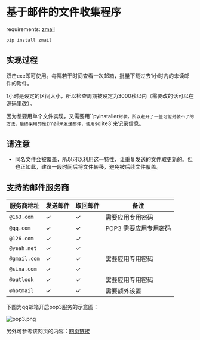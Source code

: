 # 基于邮件的文件收集程序

requirements: [zmail](https://github.com/zhangyunhao116/zmail)

```python
pip install zmail
```



## 实现过程

双击exe即可使用。每隔若干时间查看一次邮箱，批量下载过去1小时内的未读邮件的附件。

1小时是设定的区间大小，所以检查周期被设定为3000秒以内（需要改的话可以在源码里改）。

因为想要用单个文件实现，又需要用``pyinstaller`封装，所以避开了一些可能封装不了的方法，最终采用的是`zmail`来发送邮件，使用`sqlite3`来记录信息。



## 请注意

+ 同名文件会被覆盖，所以可以利用这一特性，让重复发送的文件取更新的。但也正如此，建议一段时间后将文件转移，避免被后续文件覆盖。



## 支持的邮件服务商

| 服务商地址   | 发送邮件 | 取回邮件 | 备注                  |
| ------------ | -------- | -------- | --------------------- |
| `@163.com`   | ✓        | ✓        | 需要应用专用密码      |
| `@qq.com`    | ✓        | ✓        | POP3 需要应用专用密码 |
| `@126.com`   | ✓        | ✓        |                       |
| `@yeah.net`  | ✓        | ✓        |                       |
| `@gmail.com` | ✓        | ✓        | 需要应用专用密码      |
| `@sina.com`  | ✓        | ✓        |                       |
| `@outlook`   | ✓        | ✓        | 需要应用专用密码      |
| `@hotmail`   | ✓        | ✓        | 需要额外设置          |



下图为qq邮箱开启pop3服务的示意图：

![pop3.png](README_image/pop3.png)

另外可参考该网页的内容：[网页链接](https://jingyan.baidu.com/article/7908e85cd945fcaf481ad2e4.html)